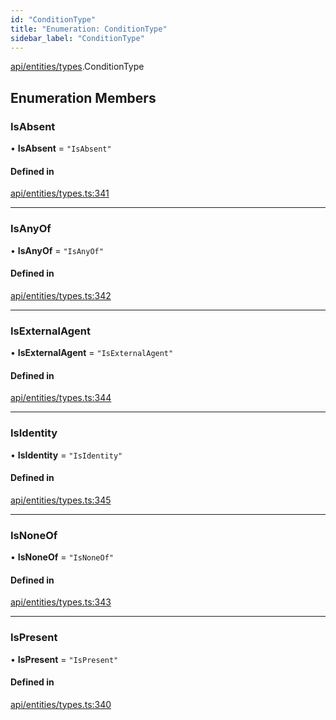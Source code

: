 ```yaml
---
id: "ConditionType"
title: "Enumeration: ConditionType"
sidebar_label: "ConditionType"
---
```


[api/entities/types](../../../../../modules/API/Entities/Types/Types.md).ConditionType

## Enumeration Members

### IsAbsent

• **IsAbsent** = ``"IsAbsent"``

#### Defined in

[api/entities/types.ts:341](https://github.com/PolymeshAssociation/polymesh-sdk/blob/fbf6882d0/src/api/entities/types.ts#L341)

___

### IsAnyOf

• **IsAnyOf** = ``"IsAnyOf"``

#### Defined in

[api/entities/types.ts:342](https://github.com/PolymeshAssociation/polymesh-sdk/blob/fbf6882d0/src/api/entities/types.ts#L342)

___

### IsExternalAgent

• **IsExternalAgent** = ``"IsExternalAgent"``

#### Defined in

[api/entities/types.ts:344](https://github.com/PolymeshAssociation/polymesh-sdk/blob/fbf6882d0/src/api/entities/types.ts#L344)

___

### IsIdentity

• **IsIdentity** = ``"IsIdentity"``

#### Defined in

[api/entities/types.ts:345](https://github.com/PolymeshAssociation/polymesh-sdk/blob/fbf6882d0/src/api/entities/types.ts#L345)

___

### IsNoneOf

• **IsNoneOf** = ``"IsNoneOf"``

#### Defined in

[api/entities/types.ts:343](https://github.com/PolymeshAssociation/polymesh-sdk/blob/fbf6882d0/src/api/entities/types.ts#L343)

___

### IsPresent

• **IsPresent** = ``"IsPresent"``

#### Defined in

[api/entities/types.ts:340](https://github.com/PolymeshAssociation/polymesh-sdk/blob/fbf6882d0/src/api/entities/types.ts#L340)
